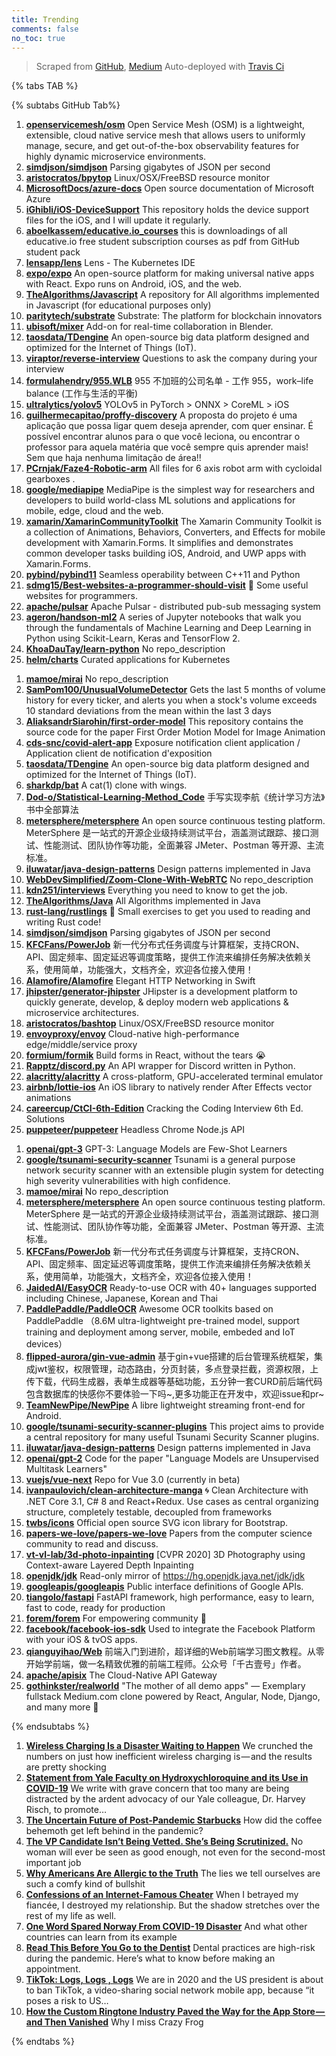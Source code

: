 ```yaml
---
title: Trending
comments: false
no_toc: true
---
```


> Scraped from [GitHub](https://github.com/trending), [Medium](https://medium.com/topic/popular)
Auto-deployed with [Travis Ci](https://travis-ci.org/)

{% tabs TAB %}
<!-- tab GitHub -->
{% subtabs GitHub Tab%}
<!-- tab Daily -->
1. [**openservicemesh/osm**](https://github.com/openservicemesh/osm)
Open Service Mesh (OSM) is a lightweight, extensible, cloud native service mesh that allows users to uniformly manage, secure, and get out-of-the-box observability features for highly dynamic microservice environments.
2. [**simdjson/simdjson**](https://github.com/simdjson/simdjson)
Parsing gigabytes of JSON per second
3. [**aristocratos/bpytop**](https://github.com/aristocratos/bpytop)
Linux/OSX/FreeBSD resource monitor
4. [**MicrosoftDocs/azure-docs**](https://github.com/MicrosoftDocs/azure-docs)
Open source documentation of Microsoft Azure
5. [**iGhibli/iOS-DeviceSupport**](https://github.com/iGhibli/iOS-DeviceSupport)
This repository holds the device support files for the iOS, and I will update it regularly.
6. [**aboelkassem/educative.io_courses**](https://github.com/aboelkassem/educative.io_courses)
this is downloadings of all educative.io free student subscription courses as pdf from GitHub student pack
7. [**lensapp/lens**](https://github.com/lensapp/lens)
Lens - The Kubernetes IDE
8. [**expo/expo**](https://github.com/expo/expo)
An open-source platform for making universal native apps with React. Expo runs on Android, iOS, and the web.
9. [**TheAlgorithms/Javascript**](https://github.com/TheAlgorithms/Javascript)
A repository for All algorithms implemented in Javascript (for educational purposes only)
10. [**paritytech/substrate**](https://github.com/paritytech/substrate)
Substrate: The platform for blockchain innovators
11. [**ubisoft/mixer**](https://github.com/ubisoft/mixer)
Add-on for real-time collaboration in Blender.
12. [**taosdata/TDengine**](https://github.com/taosdata/TDengine)
An open-source big data platform designed and optimized for the Internet of Things (IoT).
13. [**viraptor/reverse-interview**](https://github.com/viraptor/reverse-interview)
Questions to ask the company during your interview
14. [**formulahendry/955.WLB**](https://github.com/formulahendry/955.WLB)
955 不加班的公司名单 - 工作 955，work–life balance (工作与生活的平衡)
15. [**ultralytics/yolov5**](https://github.com/ultralytics/yolov5)
YOLOv5 in PyTorch > ONNX > CoreML > iOS
16. [**guilhermecapitao/proffy-discovery**](https://github.com/guilhermecapitao/proffy-discovery)
A proposta do projeto é uma aplicação que possa ligar quem deseja aprender, com quer ensinar. É possível encontrar alunos para o que você leciona, ou encontrar o professor para aquela matéria que você sempre quis aprender mais! Sem que haja nenhuma limitação de área!!
17. [**PCrnjak/Faze4-Robotic-arm**](https://github.com/PCrnjak/Faze4-Robotic-arm)
All files for 6 axis robot arm with cycloidal gearboxes .
18. [**google/mediapipe**](https://github.com/google/mediapipe)
MediaPipe is the simplest way for researchers and developers to build world-class ML solutions and applications for mobile, edge, cloud and the web.
19. [**xamarin/XamarinCommunityToolkit**](https://github.com/xamarin/XamarinCommunityToolkit)
The Xamarin Community Toolkit is a collection of Animations, Behaviors, Converters, and Effects for mobile development with Xamarin.Forms. It simplifies and demonstrates common developer tasks building iOS, Android, and UWP apps with Xamarin.Forms.
20. [**pybind/pybind11**](https://github.com/pybind/pybind11)
Seamless operability between C++11 and Python
21. [**sdmg15/Best-websites-a-programmer-should-visit**](https://github.com/sdmg15/Best-websites-a-programmer-should-visit)
🔗 Some useful websites for programmers.
22. [**apache/pulsar**](https://github.com/apache/pulsar)
Apache Pulsar - distributed pub-sub messaging system
23. [**ageron/handson-ml2**](https://github.com/ageron/handson-ml2)
A series of Jupyter notebooks that walk you through the fundamentals of Machine Learning and Deep Learning in Python using Scikit-Learn, Keras and TensorFlow 2.
24. [**KhoaDauTay/learn-python**](https://github.com/KhoaDauTay/learn-python)
No repo_description
25. [**helm/charts**](https://github.com/helm/charts)
Curated applications for Kubernetes
<!-- endtab -->
<!-- tab Weekly -->
1. [**mamoe/mirai**](https://github.com/mamoe/mirai)
No repo_description
2. [**SamPom100/UnusualVolumeDetector**](https://github.com/SamPom100/UnusualVolumeDetector)
Gets the last 5 months of volume history for every ticker, and alerts you when a stock's volume exceeds 10 standard deviations from the mean within the last 3 days
3. [**AliaksandrSiarohin/first-order-model**](https://github.com/AliaksandrSiarohin/first-order-model)
This repository contains the source code for the paper First Order Motion Model for Image Animation
4. [**cds-snc/covid-alert-app**](https://github.com/cds-snc/covid-alert-app)
Exposure notification client application / Application client de notification d'exposition
5. [**taosdata/TDengine**](https://github.com/taosdata/TDengine)
An open-source big data platform designed and optimized for the Internet of Things (IoT).
6. [**sharkdp/bat**](https://github.com/sharkdp/bat)
A cat(1) clone with wings.
7. [**Dod-o/Statistical-Learning-Method_Code**](https://github.com/Dod-o/Statistical-Learning-Method_Code)
手写实现李航《统计学习方法》书中全部算法
8. [**metersphere/metersphere**](https://github.com/metersphere/metersphere)
An open source continuous testing platform. MeterSphere 是一站式的开源企业级持续测试平台，涵盖测试跟踪、接口测试、性能测试、团队协作等功能，全面兼容 JMeter、Postman 等开源、主流标准。
9. [**iluwatar/java-design-patterns**](https://github.com/iluwatar/java-design-patterns)
Design patterns implemented in Java
10. [**WebDevSimplified/Zoom-Clone-With-WebRTC**](https://github.com/WebDevSimplified/Zoom-Clone-With-WebRTC)
No repo_description
11. [**kdn251/interviews**](https://github.com/kdn251/interviews)
Everything you need to know to get the job.
12. [**TheAlgorithms/Java**](https://github.com/TheAlgorithms/Java)
All Algorithms implemented in Java
13. [**rust-lang/rustlings**](https://github.com/rust-lang/rustlings)
🦀 Small exercises to get you used to reading and writing Rust code!
14. [**simdjson/simdjson**](https://github.com/simdjson/simdjson)
Parsing gigabytes of JSON per second
15. [**KFCFans/PowerJob**](https://github.com/KFCFans/PowerJob)
新一代分布式任务调度与计算框架，支持CRON、API、固定频率、固定延迟等调度策略，提供工作流来编排任务解决依赖关系，使用简单，功能强大，文档齐全，欢迎各位接入使用！
16. [**Alamofire/Alamofire**](https://github.com/Alamofire/Alamofire)
Elegant HTTP Networking in Swift
17. [**jhipster/generator-jhipster**](https://github.com/jhipster/generator-jhipster)
JHipster is a development platform to quickly generate, develop, & deploy modern web applications & microservice architectures.
18. [**aristocratos/bashtop**](https://github.com/aristocratos/bashtop)
Linux/OSX/FreeBSD resource monitor
19. [**envoyproxy/envoy**](https://github.com/envoyproxy/envoy)
Cloud-native high-performance edge/middle/service proxy
20. [**formium/formik**](https://github.com/formium/formik)
Build forms in React, without the tears 😭
21. [**Rapptz/discord.py**](https://github.com/Rapptz/discord.py)
An API wrapper for Discord written in Python.
22. [**alacritty/alacritty**](https://github.com/alacritty/alacritty)
A cross-platform, GPU-accelerated terminal emulator
23. [**airbnb/lottie-ios**](https://github.com/airbnb/lottie-ios)
An iOS library to natively render After Effects vector animations
24. [**careercup/CtCI-6th-Edition**](https://github.com/careercup/CtCI-6th-Edition)
Cracking the Coding Interview 6th Ed. Solutions
25. [**puppeteer/puppeteer**](https://github.com/puppeteer/puppeteer)
Headless Chrome Node.js API
<!-- endtab -->
<!-- tab Monthly -->
1. [**openai/gpt-3**](https://github.com/openai/gpt-3)
GPT-3: Language Models are Few-Shot Learners
2. [**google/tsunami-security-scanner**](https://github.com/google/tsunami-security-scanner)
Tsunami is a general purpose network security scanner with an extensible plugin system for detecting high severity vulnerabilities with high confidence.
3. [**mamoe/mirai**](https://github.com/mamoe/mirai)
No repo_description
4. [**metersphere/metersphere**](https://github.com/metersphere/metersphere)
An open source continuous testing platform. MeterSphere 是一站式的开源企业级持续测试平台，涵盖测试跟踪、接口测试、性能测试、团队协作等功能，全面兼容 JMeter、Postman 等开源、主流标准。
5. [**KFCFans/PowerJob**](https://github.com/KFCFans/PowerJob)
新一代分布式任务调度与计算框架，支持CRON、API、固定频率、固定延迟等调度策略，提供工作流来编排任务解决依赖关系，使用简单，功能强大，文档齐全，欢迎各位接入使用！
6. [**JaidedAI/EasyOCR**](https://github.com/JaidedAI/EasyOCR)
Ready-to-use OCR with 40+ languages supported including Chinese, Japanese, Korean and Thai
7. [**PaddlePaddle/PaddleOCR**](https://github.com/PaddlePaddle/PaddleOCR)
Awesome OCR toolkits based on PaddlePaddle （8.6M ultra-lightweight pre-trained model, support training and deployment among server, mobile, embeded and IoT devices）
8. [**flipped-aurora/gin-vue-admin**](https://github.com/flipped-aurora/gin-vue-admin)
基于gin+vue搭建的后台管理系统框架，集成jwt鉴权，权限管理，动态路由，分页封装，多点登录拦截，资源权限，上传下载，代码生成器，表单生成器等基础功能，五分钟一套CURD前后端代码包含数据库的快感你不要体验一下吗~,更多功能正在开发中，欢迎issue和pr~
9. [**TeamNewPipe/NewPipe**](https://github.com/TeamNewPipe/NewPipe)
A libre lightweight streaming front-end for Android.
10. [**google/tsunami-security-scanner-plugins**](https://github.com/google/tsunami-security-scanner-plugins)
This project aims to provide a central repository for many useful Tsunami Security Scanner plugins.
11. [**iluwatar/java-design-patterns**](https://github.com/iluwatar/java-design-patterns)
Design patterns implemented in Java
12. [**openai/gpt-2**](https://github.com/openai/gpt-2)
Code for the paper "Language Models are Unsupervised Multitask Learners"
13. [**vuejs/vue-next**](https://github.com/vuejs/vue-next)
Repo for Vue 3.0 (currently in beta)
14. [**ivanpaulovich/clean-architecture-manga**](https://github.com/ivanpaulovich/clean-architecture-manga)
🌀 Clean Architecture with .NET Core 3.1, C# 8 and React+Redux. Use cases as central organizing structure, completely testable, decoupled from frameworks
15. [**twbs/icons**](https://github.com/twbs/icons)
Official open source SVG icon library for Bootstrap.
16. [**papers-we-love/papers-we-love**](https://github.com/papers-we-love/papers-we-love)
Papers from the computer science community to read and discuss.
17. [**vt-vl-lab/3d-photo-inpainting**](https://github.com/vt-vl-lab/3d-photo-inpainting)
[CVPR 2020] 3D Photography using Context-aware Layered Depth Inpainting
18. [**openjdk/jdk**](https://github.com/openjdk/jdk)
Read-only mirror of https://hg.openjdk.java.net/jdk/jdk
19. [**googleapis/googleapis**](https://github.com/googleapis/googleapis)
Public interface definitions of Google APIs.
20. [**tiangolo/fastapi**](https://github.com/tiangolo/fastapi)
FastAPI framework, high performance, easy to learn, fast to code, ready for production
21. [**forem/forem**](https://github.com/forem/forem)
For empowering community 🌱
22. [**facebook/facebook-ios-sdk**](https://github.com/facebook/facebook-ios-sdk)
Used to integrate the Facebook Platform with your iOS & tvOS apps.
23. [**qianguyihao/Web**](https://github.com/qianguyihao/Web)
前端入门到进阶，超详细的Web前端学习图文教程。从零开始学前端，做一名精致优雅的前端工程师。公众号「千古壹号」作者。
24. [**apache/apisix**](https://github.com/apache/apisix)
The Cloud-Native API Gateway
25. [**gothinkster/realworld**](https://github.com/gothinkster/realworld)
"The mother of all demo apps" — Exemplary fullstack Medium.com clone powered by React, Angular, Node, Django, and many more 🏅
<!-- endtab -->
{% endsubtabs %}
<!-- endtab -->
<!-- tab Medium -->
1. [**Wireless Charging Is a Disaster Waiting to Happen**](https://onezero.medium.com/wireless-charging-is-a-disaster-waiting-to-happen-48afdde70ed9?source=topic_page---------------------------20)
We crunched the numbers on just how inefficient wireless charging is — and the results are pretty shocking
2. [**Statement from Yale Faculty on Hydroxychloroquine and its Use in COVID-19**](https://medium.com/@gregggonsalves/statement-from-yale-faculty-on-hydroxychloroquine-and-its-use-in-covid-19-47d0dee7b2b0?source=topic_page---------0------------------1)
We write with grave concern that too many are being distracted by the ardent advocacy of our Yale colleague, Dr. Harvey Risch, to promote…
3. [**The Uncertain Future of Post-Pandemic Starbucks**](https://marker.medium.com/the-case-for-shorting-starbucks-388a91e65421?source=topic_page---------1------------------1)
How did the coffee behemoth get left behind in the pandemic?
4. [**The VP Candidate Isn’t Being Vetted. She’s Being Scrutinized.**](https://gen.medium.com/the-vp-candidate-isnt-being-vetted-she-s-being-scrutinized-60d0218f6c28?source=topic_page---------2------------------1)
No woman will ever be seen as good enough, not even for the second-most important job
5. [**Why Americans Are Allergic to the Truth**](https://gen.medium.com/why-americans-are-allergic-to-the-truth-2ebcae65dd40?source=topic_page---------4------------------1)
The lies we tell ourselves are such a comfy kind of bullshit
6. [**Confessions of an Internet-Famous Cheater**](https://level.medium.com/confessions-of-an-internet-famous-cheater-9d6295b7bce3?source=topic_page---------5------------------1)
When I betrayed my fiancée, I destroyed my relationship. But the shadow stretches over the rest of my life as well.
7. [**One Word Spared Norway From COVID-19 Disaster**](https://blog.usejournal.com/one-word-spared-norway-from-covid-19-disaster-96c7f1853395?source=topic_page---------6------------------1)
And what other countries can learn from its example
8. [**Read This Before You Go to the Dentist**](https://elemental.medium.com/read-this-before-you-go-to-the-dentist-7385e2580c96?source=topic_page---------7------------------1)
Dental practices are high-risk during the pandemic. Here’s what to know before making an appointment.
9. [**TikTok: Logs, Logs , Logs**](https://medium.com/@fs0c131y/tiktok-logs-logs-logs-e93e8162647a?source=topic_page---------8------------------1)
We are in 2020 and the US president is about to ban TikTok, a video-sharing social network mobile app, because “it poses a risk to US…
10. [**How the Custom Ringtone Industry Paved the Way for the App Store — and Then Vanished**](https://onezero.medium.com/how-the-custom-ringtone-industry-paved-the-way-for-the-app-store-and-then-vanished-11f0d2a1e53b?source=topic_page---------9------------------1)
Why I miss Crazy Frog
<!-- endtab -->
{% endtabs %}

